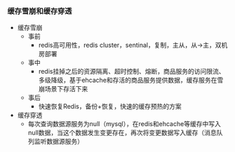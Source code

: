 ### 			缓存雪崩和缓存穿透

- 缓存雪崩
  - 事前
    - redis高可用性，redis cluster，sentinal，复制，主从，从->主，双机房部署
  - 事中
    - redis挂掉之后的资源隔离、超时控制、熔断，商品服务的访问限流、多级降级，基于ehcache和存活的商品服务提供数据，缓存服务在雪崩场景下存活下来
  - 事后
    - 快速恢复Redis，备份+恢复，快速的缓存预热的方案
- 缓存穿透
  - 每次查询数据源服务为null（mysql），在redis和ehcache等缓存中写入null数据，当这个数据发生变更存在，再次将变更数据写入缓存（消息队列监听数据源服务）